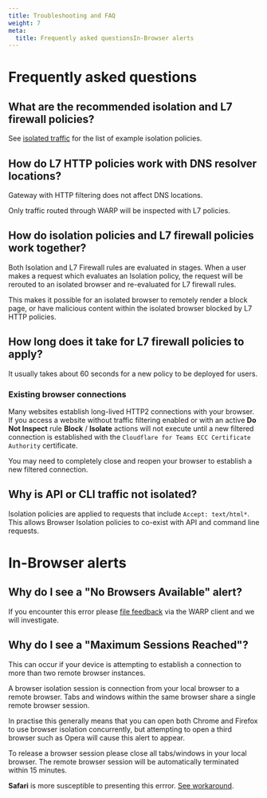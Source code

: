 ```yaml
---
title: Troubleshooting and FAQ
weight: 7
meta:
  title: Frequently asked questionsIn-Browser alerts
---
```


# Frequently asked questions

## What are the recommended isolation and L7 firewall policies?

See [isolated traffic](/usage/isolated-traffic) for the list of example isolation policies.

## How do L7 HTTP policies work with DNS resolver locations?

Gateway with HTTP filtering does not affect DNS locations.

Only traffic routed through WARP will be inspected with L7 policies.

## How do isolation policies and L7 firewall policies work together?

Both Isolation and L7 Firewall rules are evaluated in stages. When a user makes a request which evaluates an Isolation policy, the request will be rerouted to an isolated browser and re-evaluated for L7 firewall rules.

This makes it possible for an isolated browser to remotely render a block page, or have malicious content within the isolated browser blocked by L7 HTTP policies.

## How long does it take for L7 firewall policies to apply?

It usually takes about 60 seconds for a new policy to be deployed for users.

### Existing browser connections

Many websites establish long-lived HTTP2 connections with your browser. If you access a website without traffic filtering enabled or with an active **Do Not Inspect** rule **Block** / **Isolate** actions will not execute until a new filtered connection is established with the `Cloudflare for Teams ECC Certificate Authority` certificate.

You may need to completely close and reopen your browser to establish a new filtered connection.

## Why is API or CLI traffic not isolated?

Isolation policies are applied to requests that include `Accept: text/html*`. This allows Browser Isolation policies to co-exist with API and command line requests.

# In-Browser alerts

## Why do I see a "No Browsers Available" alert?

If you encounter this error please [file feedback](/feedback) via the WARP client and we will investigate.

## Why do I see a "Maximum Sessions Reached"?

This can occur if your device is attempting to establish a connection to more than two remote browser instances.

A browser isolation session is connection from your local browser to a remote browser. Tabs and windows within the same browser share a single remote browser session.

In practise this generally means that you can open both Chrome and Firefox to use browser isolation concurrently, but attempting to open a third browser such as Opera will cause this alert to appear.

To release a browser session please close all tabs/windows in your local browser. The remote browser session will be automatically terminated within 15 minutes.

**Safari** is more susceptible to presenting this errror. [See workaround](/feedback/known-limitations#safari).